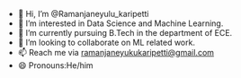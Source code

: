 - 👋 Hi, I’m @Ramanjaneyulu_karipetti
- 👀 I’m interested in Data Science and Machine Learning.
- 🌱 I’m currently pursuing B.Tech in the department of ECE.
- 💞️ I’m looking to collaborate on ML related work.
- 📫 Reach me via ramanjaneyukukaripetti@gmail.com
- 😄 Pronouns:He/him

<!---
Ramkaripetti/Ramkaripetti is a ✨ special ✨ repository because its `README.md` (this file) appears on your GitHub profile.
You can click the Preview link to take a look at your changes.
--->
